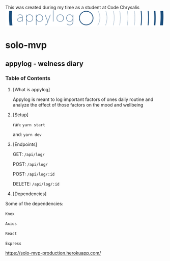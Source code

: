 This was created during my time as a student at Code Chrysalis
![GitHub Logo](/public/appylog-o.png)

# solo-mvp

## appylog - welness diary

### Table of Contents

1. [What is appylog]

   Appylog is meant to log important factors of ones daily routine and analyze the effect of those factors on the mood and wellbeing

1. [Setup]

   run: `yarn start`

   and: `yarn dev`

1. [Endpoints]

   GET: `/api/log/`

   POST: `/api/log/`

   POST: `/api/log/:id`

   DELETE: `/api/log/:id`

1. [Dependencies]

Some of the dependencies:

`Knex`

`Axios`

`React`

`Express`

https://solo-mvp-production.herokuapp.com/

